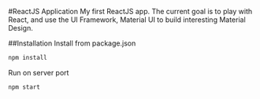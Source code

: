 #ReactJS Application
My first ReactJS app. The current goal is to play with React, and use the UI Framework, Material UI to build interesting Material Design.

##Installation
Install from package.json

```sh
npm install
```
Run on server port
```sh
npm start
```
